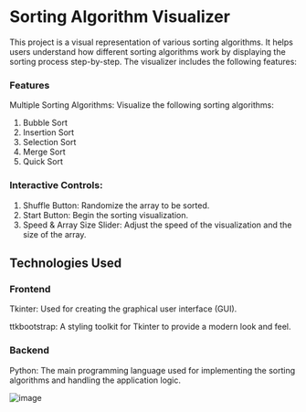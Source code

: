 # Sorting Algorithm Visualizer

This project is a visual representation of various sorting algorithms. It helps users understand how different sorting algorithms work by displaying the sorting process step-by-step. The visualizer includes the following features:

### Features
Multiple Sorting Algorithms: Visualize the following sorting algorithms:

  1. Bubble Sort
  2. Insertion Sort
  3. Selection Sort
  4. Merge Sort
  5. Quick Sort

### Interactive Controls:

  1. Shuffle Button: Randomize the array to be sorted.
  2. Start Button: Begin the sorting visualization.
  3. Speed & Array Size Slider: Adjust the speed of the visualization and the size of the array.

## Technologies Used

### Frontend
  Tkinter: Used for creating the graphical user interface (GUI).

  ttkbootstrap: A styling toolkit for Tkinter to provide a modern look and feel.

### Backend
Python: The main programming language used for implementing the sorting algorithms and handling the application logic.

![image](https://github.com/Dipika-jain/Sorting-Visualizer/assets/93861690/1631f17f-f814-4cd9-93c8-6e4d96bebbf6)

